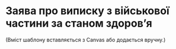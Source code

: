 # Заява про виписку з військової частини за станом здоровʼя

(Вміст шаблону вставляється з Canvas або додається вручну.)
